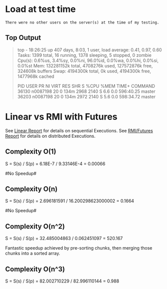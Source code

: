 # Load at test time

    There were no other users on the server(s) at the time of my testing.

## Top Output

> top - 18:26:25 up 407 days,  8:03,  1 user,  load average: 0.41, 0.97, 0.60
> Tasks: 1399 total,  16 running, 1378 sleeping,   5 stopped,   0 zombie
> Cpu(s):  0.6%us,  3.4%sy,  0.0%ni, 96.0%id,  0.0%wa,  0.0%hi,  0.0%si,  0.0%st
> Mem:  132281152k total,  4708276k used, 127572876k free,   324608k buffers
> Swap:  4194300k total,        0k used,  4194300k free,  1477968k cached
> 
>   PID USER      PR  NI  VIRT  RES  SHR S %CPU %MEM    TIME+  COMMAND
> 36130 n0087198  20   0  134m 2968 2140 S  6.6  0.0 596:40.25 master
> 36203 n0087198  20   0  134m 2972 2140 S  5.6  0.0 598:34.72 master

# Linear vs RMI with Futures 
See [Linear Report](./report.seq.md) for details on sequential Executions.
See [RMI/Futures Report](./report.rmi.md) for details on distributed Executions.

## Complexity O(1)
S = S(s) / S(p) = 6.18E-7 / 9.33146E-4 = 0.00066

#No Speedup#

## Complexity O(n)
S = S(s) / S(p) = 2.696181591 / 16.200298623000002 = 0.1664

#No Speedup#

## Complexity O(n^2)
S = S(s) / S(p) = 32.485004863 / 0.062451097 = 520.167

Fantastic speedup achieved by pre-sorting chunks, then  merging those chunks into a sorted array.

## Complexity O(n^3)
S = S(s) / S(p) = 82.002710229 / 82.996110144 = 0.988
